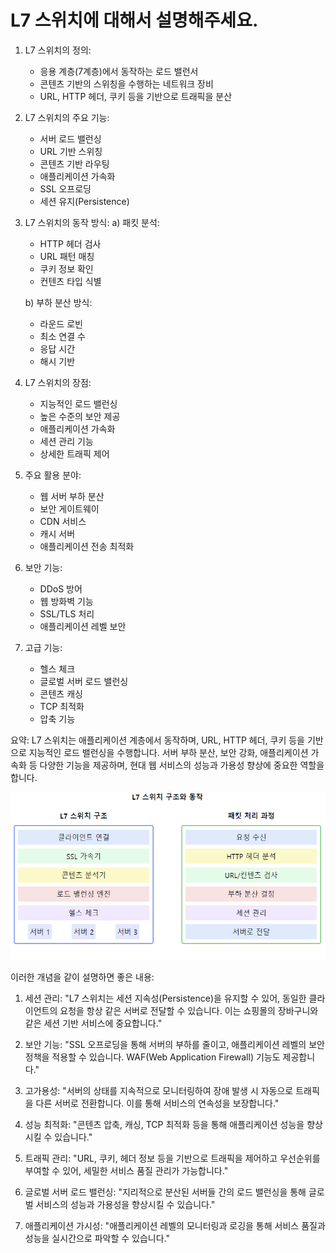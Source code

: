 # L7 스위치에 대해서 설명해주세요.


1. L7 스위치의 정의:
    - 응용 계층(7계층)에서 동작하는 로드 밸런서
    - 콘텐츠 기반의 스위칭을 수행하는 네트워크 장비
    - URL, HTTP 헤더, 쿠키 등을 기반으로 트래픽을 분산

2. L7 스위치의 주요 기능:
    - 서버 로드 밸런싱
    - URL 기반 스위칭
    - 콘텐츠 기반 라우팅
    - 애플리케이션 가속화
    - SSL 오프로딩
    - 세션 유지(Persistence)

3. L7 스위치의 동작 방식:
   a) 패킷 분석:
    - HTTP 헤더 검사
    - URL 패턴 매칭
    - 쿠키 정보 확인
    - 컨텐츠 타입 식별

   b) 부하 분산 방식:
    - 라운드 로빈
    - 최소 연결 수
    - 응답 시간
    - 해시 기반

4. L7 스위치의 장점:
    - 지능적인 로드 밸런싱
    - 높은 수준의 보안 제공
    - 애플리케이션 가속화
    - 세션 관리 기능
    - 상세한 트래픽 제어

5. 주요 활용 분야:
    - 웹 서버 부하 분산
    - 보안 게이트웨이
    - CDN 서비스
    - 캐시 서버
    - 애플리케이션 전송 최적화

6. 보안 기능:
    - DDoS 방어
    - 웹 방화벽 기능
    - SSL/TLS 처리
    - 애플리케이션 레벨 보안

7. 고급 기능:
    - 헬스 체크
    - 글로벌 서버 로드 밸런싱
    - 콘텐츠 캐싱
    - TCP 최적화
    - 압축 기능

요약: L7 스위치는 애플리케이션 계층에서 동작하며, URL, HTTP 헤더, 쿠키 등을 기반으로 지능적인 로드 밸런싱을 수행합니다. 서버 부하 분산, 보안 강화, 애플리케이션 가속화 등 다양한 기능을 제공하며, 현대 웹 서비스의 성능과 가용성 향상에 중요한 역할을 합니다.


![img.png](L7_스위치.png)


이러한 개념을 같이 설명하면 좋은 내용:

1. 세션 관리:
   "L7 스위치는 세션 지속성(Persistence)을 유지할 수 있어, 동일한 클라이언트의 요청을 항상 같은 서버로 전달할 수 있습니다. 이는 쇼핑몰의 장바구니와 같은 세션 기반 서비스에 중요합니다."

2. 보안 기능:
   "SSL 오프로딩을 통해 서버의 부하를 줄이고, 애플리케이션 레벨의 보안 정책을 적용할 수 있습니다. WAF(Web Application Firewall) 기능도 제공합니다."

3. 고가용성:
   "서버의 상태를 지속적으로 모니터링하여 장애 발생 시 자동으로 트래픽을 다른 서버로 전환합니다. 이를 통해 서비스의 연속성을 보장합니다."

4. 성능 최적화:
   "콘텐츠 압축, 캐싱, TCP 최적화 등을 통해 애플리케이션 성능을 향상시킬 수 있습니다."

5. 트래픽 관리:
   "URL, 쿠키, 헤더 정보 등을 기반으로 트래픽을 제어하고 우선순위를 부여할 수 있어, 세밀한 서비스 품질 관리가 가능합니다."

6. 글로벌 서버 로드 밸런싱:
   "지리적으로 분산된 서버들 간의 로드 밸런싱을 통해 글로벌 서비스의 성능과 가용성을 향상시킬 수 있습니다."

7. 애플리케이션 가시성:
   "애플리케이션 레벨의 모니터링과 로깅을 통해 서비스 품질과 성능을 실시간으로 파악할 수 있습니다."
